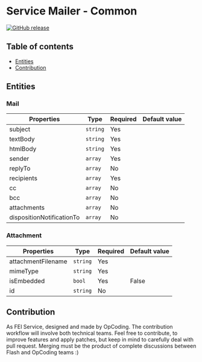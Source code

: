 # Service Mailer - Common

[![GitHub release](https://img.shields.io/github/release/flash-global/mailer-common.svg?style=for-the-badge)](README.md)

## Table of contents
- [Entities](#entities)
- [Contribution](#contribution)

## Entities

### Mail
| Properties    | Type              | Required | Default value |
|---------------|-------------------|----------|---------------|
| subject          | `string`      | Yes       |               |
| textBody          | `string`      | Yes       |               |
| htmlBody     | `string`        | Yes       |          |
| sender     | `array`          | Yes       |               |
| replyTo     | `array`          | No       |               |
| recipients     | `array`          | Yes       |               |
| cc     | `array`          | No       |               |
| bcc     | `array`          | No       |               |
| attachments     | `array`          | No       |               |
| dispositionNotificationTo     | `array`          | No       |            |


### Attachment
| Properties    | Type              | Required | Default value |
|---------------|-------------------|----------|---------------|
| attachmentFilename          | `string`      | Yes       |               |
| mimeType          | `string`      | Yes       |               |
| isEmbedded     | `bool`        | Yes       | False         |
| id     | `string`          | No       |               |


## Contribution
As FEI Service, designed and made by OpCoding. The contribution workflow will involve both technical teams. Feel free to contribute, to improve features and apply patches, but keep in mind to carefully deal with pull request. Merging must be the product of complete discussions between Flash and OpCoding teams :) 



